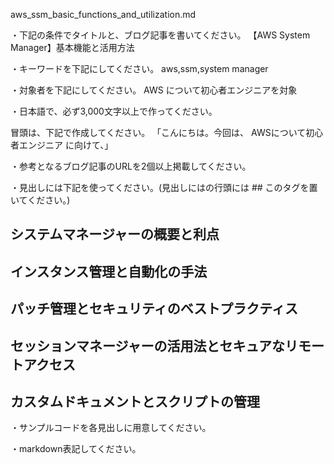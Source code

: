 aws_ssm_basic_functions_and_utilization.md

・下記の条件でタイトルと、ブログ記事を書いてください。
【AWS System Manager】基本機能と活用方法

・キーワードを下記にしてください。
aws,ssm,system manager

・対象者を下記にしてください。
  AWS について初心者エンジニアを対象


・日本語で、必ず3,000文字以上で作ってください。

冒頭は、下記で作成してください。
「こんにちは。今回は、
AWSについて初心者エンジニア
に向けて、」

・参考となるブログ記事のURLを2個以上掲載してください。

・見出しには下記を使ってください。(見出しにはの行頭には ## このタグを置いてください。)
## システムマネージャーの概要と利点
## インスタンス管理と自動化の手法
## パッチ管理とセキュリティのベストプラクティス
## セッションマネージャーの活用法とセキュアなリモートアクセス
## カスタムドキュメントとスクリプトの管理

・サンプルコードを各見出しに用意してください。

・markdown表記してください。

